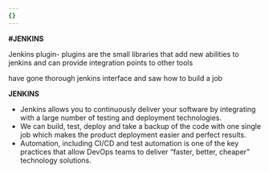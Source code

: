 ```yaml
---
{}
---
```

   
**#JENKINS**   
   
     
   
Jenkins plugin- plugins are the small libraries that add new abilities to jenkins and can provide integration points to other tools   
   
     
   
have gone thorough jenkins interface and saw how to build a job   
   
     
   
     
   
**JENKINS**   
   
   
-   Jenkins allows you to continuously deliver your software by integrating with a large number of testing and deployment technologies.   
-   We can build, test, deploy and take a backup of the code with one single job which makes the product deployment easier and perfect results.   
-   Automation, including CI/CD and test automation is one of the key practices that allow DevOps teams to deliver “faster, better, cheaper” technology solutions.